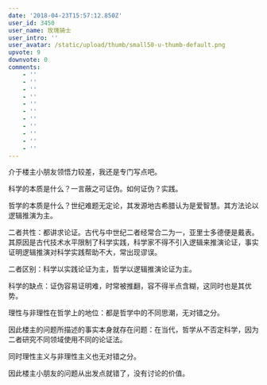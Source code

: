 ```yaml
---
date: '2018-04-23T15:57:12.850Z'
user_id: 3450
user_name: 玫瑰骑士
user_intro: ''
user_avatar: /static/upload/thumb/small50-u-thumb-default.png
upvote: 9
downvote: 0
comments:
    - ''
    - ''
    - ''
    - ''
    - ''
    - ''
    - ''
    - ''
    - ''
    - ''
    - ''
---
```


介于楼主小朋友领悟力较差，我还是专门写点吧。

  

科学的本质是什么？一言蔽之可证伪。如何证伪？实践。

  

哲学的本质是什么？世纪难题无定论，其发源地古希腊认为是爱智慧。其方法论以逻辑推演为主。

  

二者共性：都讲求论证。古代与中世纪二者经常合二为一，亚里士多德便是戴表。其原因是古代技术水平限制了科学实践，科学家不得不引入逻辑来推演论证，事实证明逻辑推演对科学实践帮助不大，常出现谬误。

  

二者区别：科学以实践论证为主，哲学以逻辑推演论证为主。

  

科学的缺点：证伪容易证明难，时常被推翻，容不得半点含糊，这同时也是其优势。

  

理性与非理性在哲学上的地位：都是哲学中的不同思潮，无对错之分。

  

因此楼主的问题所描述的事实本身就存在问题：在当代，哲学从不否定科学，因为二者研究不同领域使用不同的论证法。

同时理性主义与非理性主义也无对错之分。

因此楼主小朋友的问题从出发点就错了，没有讨论的价值。
